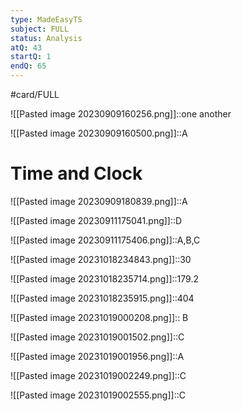```yaml
---
type: MadeEasyTS
subject: FULL
status: Analysis
atQ: 43
startQ: 1
endQ: 65
---
```

#card/FULL 

![[Pasted image 20230909160256.png]]::one another


![[Pasted image 20230909160500.png]]::A

# Time and Clock


![[Pasted image 20230909180839.png]]::A

![[Pasted image 20230911175041.png]]::D

![[Pasted image 20230911175406.png]]::A,B,C

![[Pasted image 20231018234843.png]]::30

![[Pasted image 20231018235714.png]]::179.2


![[Pasted image 20231018235915.png]]::404

![[Pasted image 20231019000208.png]]:: B

![[Pasted image 20231019001502.png]]::C

![[Pasted image 20231019001956.png]]::A

![[Pasted image 20231019002249.png]]::C

![[Pasted image 20231019002555.png]]::C